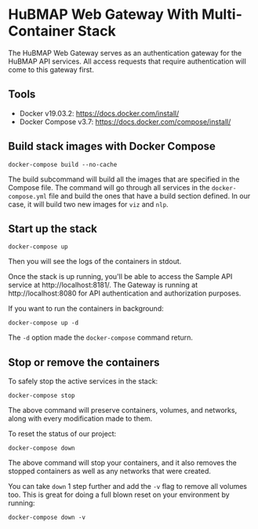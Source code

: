 # HuBMAP Web Gateway With Multi-Container Stack

The HuBMAP Web Gateway serves as an authentication gateway for the HuBMAP API services. All access requests that require authentication will come to this gateway first. 

## Tools

- Docker v19.03.2: https://docs.docker.com/install/
- Docker Compose v3.7: https://docs.docker.com/compose/install/

## Build stack images with Docker Compose

````
docker-compose build --no-cache
````

The build subcommand will build all the images that are specified in the Compose file. The command will go through all services in the `docker-compose.yml` file and build the ones that have a build section defined. In our case, it will build two new images for `viz` and `nlp`.


## Start up the stack

````
docker-compose up
````

Then you will see the logs of the containers in stdout.

Once the stack is up running, you'll be able to access the Sample API service at http://localhost:8181/. The Gateway is running at http://localhost:8080 for API authentication and authorization purposes. 

If you want to run the containers in background:

````
docker-compose up -d
````

The `-d` option made the `docker-compose` command return.

## Stop or remove the containers

To safely stop the active services in the stack:

````
docker-compose stop
````
The above command will preserve containers, volumes, and networks, along with every modification made to them.

To reset the status of our project:

````
docker-compose down
````

The above command will stop your containers, and it also removes the stopped containers as well as any networks that were created.

You can take `down` 1 step further and add the `-v` flag to remove all volumes too. This is great for doing a full blown reset on your environment by running:

````
docker-compose down -v
````
